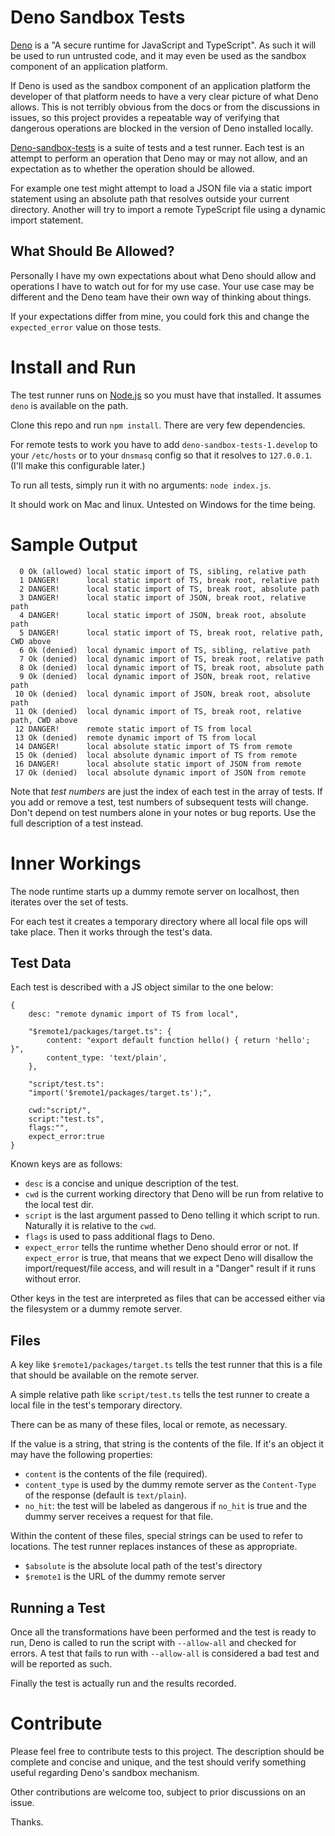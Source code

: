 # Deno Sandbox Tests

[Deno](https://deno.land) is a "A secure runtime for JavaScript and TypeScript". As such it will be used to run untrusted code, and it may even be used as the sandbox component of an application platform.

If Deno is used as the sandbox component of an application platform the developer of that platform needs to have a very clear picture of what Deno allows. This is not terribly obvious from the docs or from the discussions in issues, so this project provides a repeatable way of verifying that dangerous operations are blocked in the version of Deno installed locally.

[Deno-sandbox-tests](https://github.com/teleclimber/deno-sandbox-tests) is a suite of tests and a test runner. Each test is an attempt to perform an operation that Deno may or may not allow, and an expectation as to whether the operation should be allowed.

For example one test might attempt to load a JSON file via a static import statement using an absolute path that resolves outside your current directory. Another will try to import a remote TypeScript file using a dynamic import statement.

## What Should Be Allowed?

Personally I have my own expectations about what Deno should allow and operations I have to watch out for for my use case. Your use case may be different and the Deno team have their own way of thinking about things.

If your expectations differ from mine, you could fork this and change the `expected_error` value on those tests.

# Install and Run

The test runner runs on [Node.js](https://nodejs.org/) so you must have that installed. It assumes `deno` is available on the path.

Clone this repo and run `npm install`. There are very few dependencies.

For remote tests to work you have to add `deno-sandbox-tests-1.develop` to your `/etc/hosts` or to your `dnsmasq` config so that it resolves to `127.0.0.1`. (I'll make this configurable later.)

To run all tests, simply run it with no arguments: `node index.js`.

It should work on Mac and linux. Untested on Windows for the time being.

# Sample Output

```
  0 Ok (allowed) local static import of TS, sibling, relative path
  1 DANGER!      local static import of TS, break root, relative path
  2 DANGER!      local static import of TS, break root, absolute path
  3 DANGER!      local static import of JSON, break root, relative path
  4 DANGER!      local static import of JSON, break root, absolute path
  5 DANGER!      local static import of TS, break root, relative path, CWD above
  6 Ok (denied)  local dynamic import of TS, sibling, relative path
  7 Ok (denied)  local dynamic import of TS, break root, relative path
  8 Ok (denied)  local dynamic import of TS, break root, absolute path
  9 Ok (denied)  local dynamic import of JSON, break root, relative path
 10 Ok (denied)  local dynamic import of JSON, break root, absolute path
 11 Ok (denied)  local dynamic import of TS, break root, relative path, CWD above
 12 DANGER!      remote static import of TS from local
 13 Ok (denied)  remote dynamic import of TS from local
 14 DANGER!      local absolute static import of TS from remote
 15 Ok (denied)  local absolute dynamic import of TS from remote
 16 DANGER!      local absolute static import of JSON from remote
 17 Ok (denied)  local absolute dynamic import of JSON from remote
```

Note that _test numbers_ are just the index of each test in the array of tests. If you add or remove a test, test numbers of subsequent tests will change. Don't depend on test numbers alone in your notes or bug reports. Use the full description of a test instead.

# Inner Workings

The node runtime starts up a dummy remote server on localhost, then iterates over the set of tests.

For each test it creates a temporary directory where all local file ops will take place. Then it works through the test's data.

## Test Data

Each test is described with a JS object similar to the one below:

```
{
	desc: "remote dynamic import of TS from local",
	
	"$remote1/packages/target.ts": {
		content: "export default function hello() { return 'hello'; }",
		content_type: 'text/plain',
	},
	
	"script/test.ts":
	"import('$remote1/packages/target.ts');",
	
	cwd:"script/",
	script:"test.ts",
	flags:"",
	expect_error:true
}
```

Known keys are as follows:

- `desc` is a concise and unique description of the test.
- `cwd` is the current working directory that Deno will be run from relative to the local test dir.
- `script` is the last argument passed to Deno telling it which script to run. Naturally it is relative to the `cwd`.
- `flags` is used to pass additional flags to Deno.
- `expect_error` tells the runtime whether Deno should error or not. If `expect_error` is true, that means that we expect Deno will disallow the import/request/file access, and will result in a "Danger" result if it runs without error.

Other keys in the test are interpreted as files that can be accessed either via the filesystem or a dummy remote server.

## Files

A key like `$remote1/packages/target.ts` tells the test runner that this is a file that should be available on the remote server.

A simple relative path like `script/test.ts` tells the test runner to create a local file in the test's temporary directory.

There can be as many of these files, local or remote, as necessary.

If the value is a string, that string is the contents of the file. If it's an object it may have the following properties:
- `content` is the contents of the file (required).
- `content_type` is used by the dummy remote server as the `Content-Type` of the response (default is `text/plain`).
- `no_hit`: the test will be labeled as dangerous if `no_hit` is true and the dummy server receives a request for that file.

Within the content of these files, special strings can be used to refer to locations. The test runner replaces instances of these as appropriate.

- `$absolute` is the absolute local path of the test's directory
- `$remote1` is the URL of the dummy remote server

## Running a Test

Once all the transformations have been performed and the test is ready to run, Deno is called to run the script with `--allow-all` and checked for errors. A test that fails to run with `--allow-all` is considered a bad test and will be reported as such.

Finally the test is actually run and the results recorded.

# Contribute

Please feel free to contribute tests to this project. The description should be complete and concise and unique, and the test should verify something useful regarding Deno's sandbox mechanism.

Other contributions are welcome too, subject to prior discussions on an issue.

Thanks.